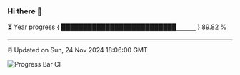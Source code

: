 ### Hi there 👋

⏳ Year progress { ██████████████████████████▁▁▁▁ } 89.82 %

---

⏰ Updated on Sun, 24 Nov 2024 18:06:00 GMT

![Progress Bar CI](https://github.com/liununu/liununu/workflows/Progress%20Bar%20CI/badge.svg)
